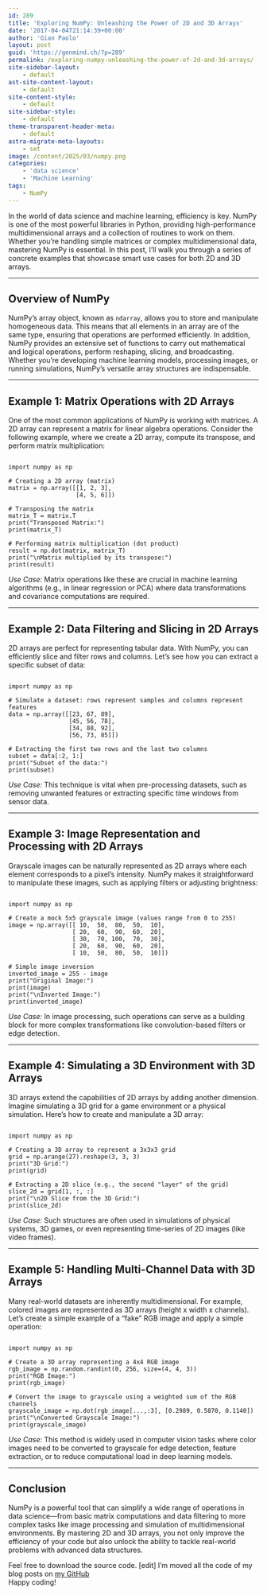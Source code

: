 ```yaml
---
id: 289
title: 'Exploring NumPy: Unleashing the Power of 2D and 3D Arrays'
date: '2017-04-04T21:14:39+00:00'
author: 'Gian Paolo'
layout: post
guid: 'https://genmind.ch/?p=289'
permalink: /exploring-numpy-unleashing-the-power-of-2d-and-3d-arrays/
site-sidebar-layout:
    - default
ast-site-content-layout:
    - default
site-content-style:
    - default
site-sidebar-style:
    - default
theme-transparent-header-meta:
    - default
astra-migrate-meta-layouts:
    - set
image: /content/2025/03/numpy.png
categories:
    - 'data science'
    - 'Machine Learning'
tags:
    - NumPy
---
```


In the world of data science and machine learning, efficiency is key. NumPy is one of the most powerful libraries in Python, providing high-performance multidimensional arrays and a collection of routines to work on them. Whether you’re handling simple matrices or complex multidimensional data, mastering NumPy is essential. In this post, I’ll walk you through a series of concrete examples that showcase smart use cases for both 2D and 3D arrays.

---

## Overview of NumPy

NumPy’s array object, known as `ndarray`, allows you to store and manipulate homogeneous data. This means that all elements in an array are of the same type, ensuring that operations are performed efficiently. In addition, NumPy provides an extensive set of functions to carry out mathematical and logical operations, perform reshaping, slicing, and broadcasting. Whether you’re developing machine learning models, processing images, or running simulations, NumPy’s versatile array structures are indispensable.

---

## Example 1: Matrix Operations with 2D Arrays

One of the most common applications of NumPy is working with matrices. A 2D array can represent a matrix for linear algebra operations. Consider the following example, where we create a 2D array, compute its transpose, and perform matrix multiplication:

```

import numpy as np

# Creating a 2D array (matrix)
matrix = np.array([[1, 2, 3],
                   [4, 5, 6]])

# Transposing the matrix
matrix_T = matrix.T
print("Transposed Matrix:")
print(matrix_T)

# Performing matrix multiplication (dot product)
result = np.dot(matrix, matrix_T)
print("\nMatrix multiplied by its transpose:")
print(result)

```

*Use Case:* Matrix operations like these are crucial in machine learning algorithms (e.g., in linear regression or PCA) where data transformations and covariance computations are required.

---

## Example 2: Data Filtering and Slicing in 2D Arrays

2D arrays are perfect for representing tabular data. With NumPy, you can efficiently slice and filter rows and columns. Let’s see how you can extract a specific subset of data:

```

import numpy as np

# Simulate a dataset: rows represent samples and columns represent features
data = np.array([[23, 67, 89],
                 [45, 56, 78],
                 [34, 88, 92],
                 [56, 73, 85]])

# Extracting the first two rows and the last two columns
subset = data[:2, 1:]
print("Subset of the data:")
print(subset)

```

*Use Case:* This technique is vital when pre-processing datasets, such as removing unwanted features or extracting specific time windows from sensor data.

---

## Example 3: Image Representation and Processing with 2D Arrays

Grayscale images can be naturally represented as 2D arrays where each element corresponds to a pixel’s intensity. NumPy makes it straightforward to manipulate these images, such as applying filters or adjusting brightness:

```

import numpy as np

# Create a mock 5x5 grayscale image (values range from 0 to 255)
image = np.array([[ 10,  50,  80,  50,  10],
                  [ 20,  60,  90,  60,  20],
                  [ 30,  70, 100,  70,  30],
                  [ 20,  60,  90,  60,  20],
                  [ 10,  50,  80,  50,  10]])

# Simple image inversion
inverted_image = 255 - image
print("Original Image:")
print(image)
print("\nInverted Image:")
print(inverted_image)
```

*Use Case:* In image processing, such operations can serve as a building block for more complex transformations like convolution-based filters or edge detection.

---

## Example 4: Simulating a 3D Environment with 3D Arrays

3D arrays extend the capabilities of 2D arrays by adding another dimension. Imagine simulating a 3D grid for a game environment or a physical simulation. Here’s how to create and manipulate a 3D array:

```

import numpy as np

# Creating a 3D array to represent a 3x3x3 grid
grid = np.arange(27).reshape(3, 3, 3)
print("3D Grid:")
print(grid)

# Extracting a 2D slice (e.g., the second "layer" of the grid)
slice_2d = grid[1, :, :]
print("\n2D Slice from the 3D Grid:")
print(slice_2d)
```

*Use Case:* Such structures are often used in simulations of physical systems, 3D games, or even representing time-series of 2D images (like video frames).

---

## Example 5: Handling Multi-Channel Data with 3D Arrays

Many real-world datasets are inherently multidimensional. For example, colored images are represented as 3D arrays (height x width x channels). Let’s create a simple example of a “fake” RGB image and apply a simple operation:

```

import numpy as np

# Create a 3D array representing a 4x4 RGB image
rgb_image = np.random.randint(0, 256, size=(4, 4, 3))
print("RGB Image:")
print(rgb_image)

# Convert the image to grayscale using a weighted sum of the RGB channels
grayscale_image = np.dot(rgb_image[...,:3], [0.2989, 0.5870, 0.1140])
print("\nConverted Grayscale Image:")
print(grayscale_image)
```

*Use Case:* This method is widely used in computer vision tasks where color images need to be converted to grayscale for edge detection, feature extraction, or to reduce computational load in deep learning models.

---

## Conclusion

NumPy is a powerful tool that can simplify a wide range of operations in data science—from basic matrix computations and data filtering to more complex tasks like image processing and simulation of multidimensional environments. By mastering 2D and 3D arrays, you not only improve the efficiency of your code but also unlock the ability to tackle real-world problems with advanced data structures.

Feel free to download the source code. \[edit\] I’m moved all the code of my blog posts on [my GitHub](https://github.com/gsantopaolo/ML)  
Happy coding!
